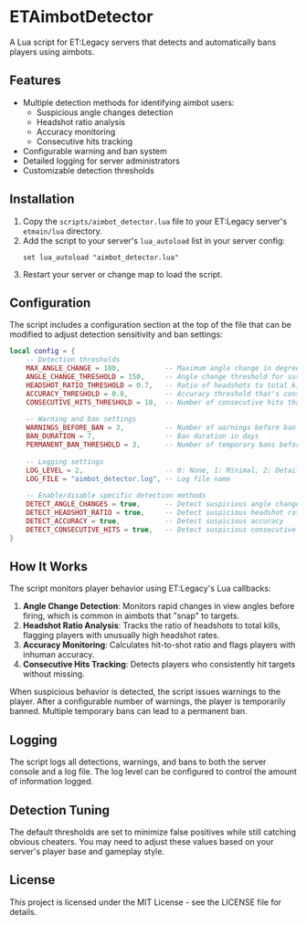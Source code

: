 # ETAimbotDetector

A Lua script for ET:Legacy servers that detects and automatically bans players using aimbots.

## Features

- Multiple detection methods for identifying aimbot users:
  - Suspicious angle changes detection
  - Headshot ratio analysis
  - Accuracy monitoring
  - Consecutive hits tracking
- Configurable warning and ban system
- Detailed logging for server administrators
- Customizable detection thresholds

## Installation

1. Copy the `scripts/aimbot_detector.lua` file to your ET:Legacy server's `etmain/lua` directory.
2. Add the script to your server's `lua_autoload` list in your server config:
   ```
   set lua_autoload "aimbot_detector.lua"
   ```
3. Restart your server or change map to load the script.

## Configuration

The script includes a configuration section at the top of the file that can be modified to adjust detection sensitivity and ban settings:

```lua
local config = {
    -- Detection thresholds
    MAX_ANGLE_CHANGE = 180,           -- Maximum angle change in degrees that's considered suspicious
    ANGLE_CHANGE_THRESHOLD = 150,     -- Angle change threshold for suspicious activity
    HEADSHOT_RATIO_THRESHOLD = 0.7,   -- Ratio of headshots to total kills that's considered suspicious
    ACCURACY_THRESHOLD = 0.8,         -- Accuracy threshold that's considered suspicious
    CONSECUTIVE_HITS_THRESHOLD = 10,  -- Number of consecutive hits that's considered suspicious
    
    -- Warning and ban settings
    WARNINGS_BEFORE_BAN = 3,          -- Number of warnings before ban
    BAN_DURATION = 7,                 -- Ban duration in days
    PERMANENT_BAN_THRESHOLD = 3,      -- Number of temporary bans before permanent ban
    
    -- Logging settings
    LOG_LEVEL = 2,                    -- 0: None, 1: Minimal, 2: Detailed, 3: Debug
    LOG_FILE = "aimbot_detector.log", -- Log file name
    
    -- Enable/disable specific detection methods
    DETECT_ANGLE_CHANGES = true,      -- Detect suspicious angle changes
    DETECT_HEADSHOT_RATIO = true,     -- Detect suspicious headshot ratio
    DETECT_ACCURACY = true,           -- Detect suspicious accuracy
    DETECT_CONSECUTIVE_HITS = true,   -- Detect suspicious consecutive hits
}
```

## How It Works

The script monitors player behavior using ET:Legacy's Lua callbacks:

1. **Angle Change Detection**: Monitors rapid changes in view angles before firing, which is common in aimbots that "snap" to targets.
2. **Headshot Ratio Analysis**: Tracks the ratio of headshots to total kills, flagging players with unusually high headshot rates.
3. **Accuracy Monitoring**: Calculates hit-to-shot ratio and flags players with inhuman accuracy.
4. **Consecutive Hits Tracking**: Detects players who consistently hit targets without missing.

When suspicious behavior is detected, the script issues warnings to the player. After a configurable number of warnings, the player is temporarily banned. Multiple temporary bans can lead to a permanent ban.

## Logging

The script logs all detections, warnings, and bans to both the server console and a log file. The log level can be configured to control the amount of information logged.

## Detection Tuning

The default thresholds are set to minimize false positives while still catching obvious cheaters. You may need to adjust these values based on your server's player base and gameplay style.

## License

This project is licensed under the MIT License - see the LICENSE file for details.
